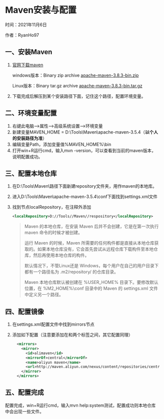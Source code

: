 # Maven安装与配置

时间：2021年11月6日

作者：RyanHo97



## 一、安装Maven

1. [官网下载maven](https://maven.apache.org/download.cgi)

   windows版本：Binary zip archive [apache-maven-3.8.3-bin.zip](https://dlcdn.apache.org/maven/maven-3/3.8.3/binaries/apache-maven-3.8.3-bin.zip)

   Linux版本：Binary tar.gz archive [ apache-maven-3.8.3-bin.tar.gz](https://dlcdn.apache.org/maven/maven-3/3.8.3/binaries/apache-maven-3.8.3-bin.tar.gz)

2. 下载完成后解压到某个安装路径下面，记住这个路径，配置环境变量。



## 二、环境变量配置

1. 右键此电脑–>属性–>高级系统设置–>环境变量
2. 新建变量MAVEN_HOME = D:\Tools\Maven\apache-maven-3.5.4（**以个人的安装路径为准**）
3. 编辑变量Path，添加变量值%MAVEN_HOME%\bin
4. 打开win+R运行cmd，输入mvn -version，可以查看到当前的maven版本，说明配置成功。



## 三、配置本地仓库

1. 在D:\Tools\Maven\路径下面新建repository文件夹，用作maven的本地库。

2. 进入D:\Tools\Maven\apache-maven-3.5.4\conf下面找到settings.xml文件

3. 找到节点localRepository，在注释外添加

   ```xml
   <localRepository>D://Tools//Maven//respository</localRepository>
   ```

   > Maven 的本地仓库，在安装 Maven 后并不会创建，它是在第一次执行 maven 命令的时候才被创建。
   >
   > 运行 Maven 的时候，Maven 所需要的任何构件都是直接从本地仓库获取的。如果本地仓库没有，它会首先尝试从远程仓库下载构件至本地仓库，然后再使用本地仓库的构件。
   >
   > 默认情况下，不管Linux还是 Windows，每个用户在自己的用户目录下都有一个路径名为 .m2/repository/ 的仓库目录。
   >
   > Maven 本地仓库默认被创建在 %USER_HOME% 目录下。要修改默认位置，在 %M2_HOME%\conf 目录中的 Maven 的 settings.xml 文件中定义另一个路径。



## 四、配置镜像

1. 在settings.xml配置文件中找到mirrors节点

2. 添加如下配置（注意要添加在<mirrors>和</mirrors>两个标签之间，其它配置同理）

   ```xml
     <mirrors>
       <mirror>
         <id>alimaven</id>
         <mirrorOf>central</mirrorOf>
         <name>aliyun maven</name>
         <url>http://maven.aliyun.com/nexus/content/repositories/central/</url>
       </mirror>
     </mirrors>
   ```

   

## 五、配置完成

配置完成，win+R运行cmd，输入mvn help:system测试，配置成功则本地仓库中会出现一些文件。

